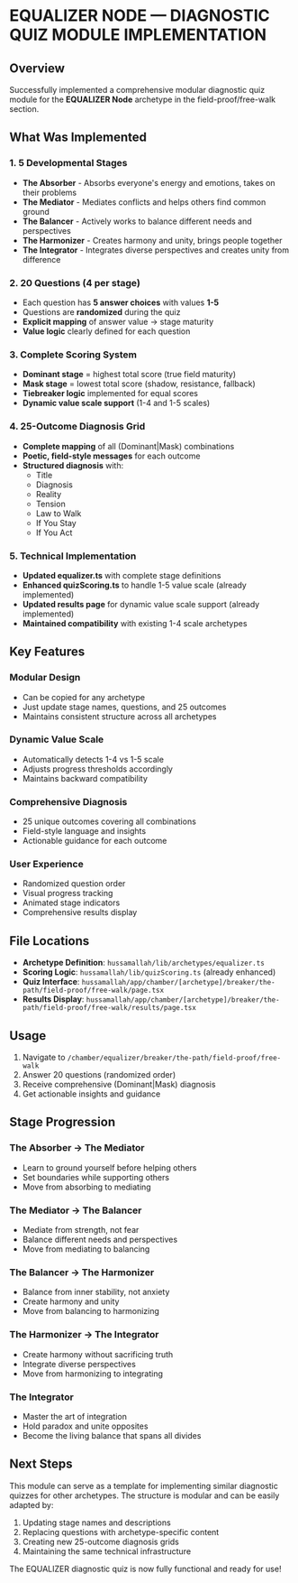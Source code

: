 # EQUALIZER NODE — DIAGNOSTIC QUIZ MODULE IMPLEMENTATION

## Overview
Successfully implemented a comprehensive modular diagnostic quiz module for the **EQUALIZER Node** archetype in the field-proof/free-walk section.

## What Was Implemented

### 1. **5 Developmental Stages**
- **The Absorber** - Absorbs everyone's energy and emotions, takes on their problems
- **The Mediator** - Mediates conflicts and helps others find common ground
- **The Balancer** - Actively works to balance different needs and perspectives
- **The Harmonizer** - Creates harmony and unity, brings people together
- **The Integrator** - Integrates diverse perspectives and creates unity from difference

### 2. **20 Questions (4 per stage)**
- Each question has **5 answer choices** with values **1-5**
- Questions are **randomized** during the quiz
- **Explicit mapping** of answer value → stage maturity
- **Value logic** clearly defined for each question

### 3. **Complete Scoring System**
- **Dominant stage** = highest total score (true field maturity)
- **Mask stage** = lowest total score (shadow, resistance, fallback)
- **Tiebreaker logic** implemented for equal scores
- **Dynamic value scale support** (1-4 and 1-5 scales)

### 4. **25-Outcome Diagnosis Grid**
- **Complete mapping** of all (Dominant|Mask) combinations
- **Poetic, field-style messages** for each outcome
- **Structured diagnosis** with:
  - Title
  - Diagnosis
  - Reality
  - Tension
  - Law to Walk
  - If You Stay
  - If You Act

### 5. **Technical Implementation**
- **Updated equalizer.ts** with complete stage definitions
- **Enhanced quizScoring.ts** to handle 1-5 value scale (already implemented)
- **Updated results page** for dynamic value scale support (already implemented)
- **Maintained compatibility** with existing 1-4 scale archetypes

## Key Features

### **Modular Design**
- Can be copied for any archetype
- Just update stage names, questions, and 25 outcomes
- Maintains consistent structure across all archetypes

### **Dynamic Value Scale**
- Automatically detects 1-4 vs 1-5 scale
- Adjusts progress thresholds accordingly
- Maintains backward compatibility

### **Comprehensive Diagnosis**
- 25 unique outcomes covering all combinations
- Field-style language and insights
- Actionable guidance for each outcome

### **User Experience**
- Randomized question order
- Visual progress tracking
- Animated stage indicators
- Comprehensive results display

## File Locations
- **Archetype Definition**: `hussamallah/lib/archetypes/equalizer.ts`
- **Scoring Logic**: `hussamallah/lib/quizScoring.ts` (already enhanced)
- **Quiz Interface**: `hussamallah/app/chamber/[archetype]/breaker/the-path/field-proof/free-walk/page.tsx`
- **Results Display**: `hussamallah/app/chamber/[archetype]/breaker/the-path/field-proof/free-walk/results/page.tsx`

## Usage
1. Navigate to `/chamber/equalizer/breaker/the-path/field-proof/free-walk`
2. Answer 20 questions (randomized order)
3. Receive comprehensive (Dominant|Mask) diagnosis
4. Get actionable insights and guidance

## Stage Progression

### **The Absorber → The Mediator**
- Learn to ground yourself before helping others
- Set boundaries while supporting others
- Move from absorbing to mediating

### **The Mediator → The Balancer**
- Mediate from strength, not fear
- Balance different needs and perspectives
- Move from mediating to balancing

### **The Balancer → The Harmonizer**
- Balance from inner stability, not anxiety
- Create harmony and unity
- Move from balancing to harmonizing

### **The Harmonizer → The Integrator**
- Create harmony without sacrificing truth
- Integrate diverse perspectives
- Move from harmonizing to integrating

### **The Integrator**
- Master the art of integration
- Hold paradox and unite opposites
- Become the living balance that spans all divides

## Next Steps
This module can serve as a template for implementing similar diagnostic quizzes for other archetypes. The structure is modular and can be easily adapted by:
1. Updating stage names and descriptions
2. Replacing questions with archetype-specific content
3. Creating new 25-outcome diagnosis grids
4. Maintaining the same technical infrastructure

The EQUALIZER diagnostic quiz is now fully functional and ready for use! 